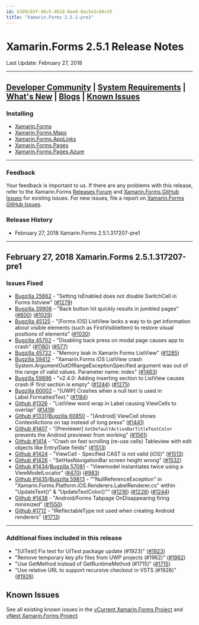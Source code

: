 ```yaml
---
id: b309c03f-46c5-461d-8ae0-0ac5e2c60c45
title: "Xamarin.Forms 2.5.1-pre1"
---
```



# Xamarin.Forms 2.5.1 Release Notes
Last Update: February 27, 2018

---
[Developer Community](https://github.com/xamarin/Xamarin.Forms) | [System Requirements](https://docs.microsoft.com/xamarin/xamarin-forms/get-started/installation) | [What's New](#whats-new-in-this-release) | [Blogs](https://blog.xamarin.com/tag/xamarin-forms/) | [Known Issues](#known-issues)
---

### Installing

* [Xamarin.Forms](https://www.nuget.org/packages/Xamarin.Forms)
* [Xamarin.Forms.Maps](https://www.nuget.org/packages/Xamarin.Forms.Maps)
* [Xamarin.Forms.AppLinks](https://www.nuget.org/packages/Xamarin.Forms.AppLinks)
* [Xamarin.Forms.Pages](https://www.nuget.org/packages/Xamarin.Forms.Pages)
* [Xamarin.Forms.Pages.Azure](https://www.nuget.org/packages/Xamarin.Forms.Pages.Azure)

---

### Feedback

Your feedback is important to us. If there are any problems with this release, refer to the Xamarin.Forms [Releases Forum](https://forums.xamarin.com/categories/xamarin-forms-releases) and [Xamarin.Forms GitHub Issues](https://github.com/xamarin/Xamarin.Forms/issues/) for existing issues. For new issues, file a report on [Xamarin.Forms GitHub Issues](https://github.com/xamarin/Xamarin.Forms/issues/new/).

### Release History

* February 27, 2018 Xamarin.Forms 2.5.1.317207-pre1

---

## February 27, 2018 Xamarin.Forms 2.5.1.317207-pre1
### Issues Fixed
* [Bugzilla 25662](https://bugzilla.xamarin.com/show_bug.cgi?id=25662) - "Setting IsEnabled does not disable SwitchCell in Forms listview" ([#1279](https://github.com/xamarin/Xamarin.Forms/pull/1279))
* [Bugzilla 39908](https://bugzilla.xamarin.com/show_bug.cgi?id=39908) - "Back button hit quickly results in jumbled pages" ([#600](https://github.com/xamarin/Xamarin.Forms/pull/600)) ([#1029](https://github.com/xamarin/Xamarin.Forms/pull/1029))
* [Bugzilla 45125](https://bugzilla.xamarin.com/show_bug.cgi?id=45125) - "[Forms iOS] ListView lacks a way to to get information about visible elements (such as FirstVisibleItem) to restore visual positions of elements" ([#1030](https://github.com/xamarin/Xamarin.Forms/pull/1030))
* [Bugzilla 45702](https://bugzilla.xamarin.com/show_bug.cgi?id=45702) - "Disabling back press on modal page causes app to crash" ([#1180](https://github.com/xamarin/Xamarin.Forms/pull/1180)) ([#577](https://github.com/xamarin/Xamarin.Forms/pull/577))
* [Bugzilla 45722](https://bugzilla.xamarin.com/show_bug.cgi?id=45722) - "Memory leak in Xamarin Forms ListView" ([#1285](https://github.com/xamarin/Xamarin.Forms/pull/1285))
* [Bugzilla 59412](https://bugzilla.xamarin.com/show_bug.cgi?id=59412) - "Xamarin.Forms iOS ListView crash System.ArgumentOutOfRangeExceptionSpecified argument was out of the range of valid values. Parameter name: index" ([#1463](https://github.com/xamarin/Xamarin.Forms/pull/1463))
* [Bugzilla 59896](https://bugzilla.xamarin.com/show_bug.cgi?id=59896) - "v2.4.0: Adding inserting section to ListView causes crash IF first section is empty" ([#1244](https://github.com/xamarin/Xamarin.Forms/pull/1244)) ([#1275](https://github.com/xamarin/Xamarin.Forms/pull/1275))
* [Bugzilla 60002](https://bugzilla.xamarin.com/show_bug.cgi?id=60002) - "[UWP] Crashes when a null text is used in Label.FormattedText." ([#1184](https://github.com/xamarin/Xamarin.Forms/pull/1184))
* [Github #1326](https://github.com/xamarin/Xamarin.Forms/issues/1326) - "ListView word wrap in Label causing ViewCells to overlap" ([#1419](https://github.com/xamarin/Xamarin.Forms/pull/1419))
* [Github #1331](https://github.com/xamarin/Xamarin.Forms/issues/1331)/[Bugzilla 60850](https://bugzilla.xamarin.com/show_bug.cgi?id=60850) - "[Android] ViewCell shows ContextActions on tap instead of long press" ([#1441](https://github.com/xamarin/Xamarin.Forms/pull/1441))
* [Github #1407](https://github.com/xamarin/Xamarin.Forms/issues/1407) - "[Previewer] `SetDefaultActionBarTitleTextColor` prevents the Android previewer from working" ([#1561](https://github.com/xamarin/Xamarin.Forms/pull/1561))
* [Github #1414](https://github.com/xamarin/Xamarin.Forms/issues/1414) - "Crash on fast scrolling (re-use cells) Tableview  with edit objects like Entry/Date fields" ([#1513](https://github.com/xamarin/Xamarin.Forms/pull/1513))
* [Github #1424](https://github.com/xamarin/Xamarin.Forms/issues/1424) - "ViewCell - Specified CAST is not valid (iOS)" ([#1513](https://github.com/xamarin/Xamarin.Forms/pull/1513))
* [Github #1426](https://github.com/xamarin/Xamarin.Forms/issues/1426) - "SetHasNavigationBar screen height wrong" ([#1532](https://github.com/xamarin/Xamarin.Forms/pull/1532))
* [Github #1434](https://github.com/xamarin/Xamarin.Forms/issues/1434)/[Bugzilla 57081](https://bugzilla.xamarin.com/show_bug.cgi?id=57081) - "Viewmodel instantiates twice using a ViewModelLocator" ([#470](https://github.com/xamarin/Xamarin.Forms/pull/470)) ([#983](https://github.com/xamarin/Xamarin.Forms/pull/983))
* [Github #1435](https://github.com/xamarin/Xamarin.Forms/issues/1435)/[Bugzilla 59813](https://bugzilla.xamarin.com/show_bug.cgi?id=59813) - ""NullReferenceException" in "Xamarin.Forms.Platform.iOS.Renderers.LabelRenderer.cs" within "UpdateText()" & "UpdateTextColor()"" ([#1216](https://github.com/xamarin/Xamarin.Forms/pull/1216)) ([#1226](https://github.com/xamarin/Xamarin.Forms/pull/1226)) ([#1244](https://github.com/xamarin/Xamarin.Forms/pull/1244))
* [Github #1438](https://github.com/xamarin/Xamarin.Forms/issues/1438) - "Android/Forms Tabpage OnDisappearing firing minimized" ([#1550](https://github.com/xamarin/Xamarin.Forms/pull/1550))
* [Github #1712](https://github.com/xamarin/Xamarin.Forms/issues/1712) - "IReflectableType not used when creating Android renderers" ([#1713](https://github.com/xamarin/Xamarin.Forms/pull/1713))

 --- 
### Additional fixes included in this release
* "[UITest] Fix test for UITest package update (#1923)" ([#1923](https://github.com/xamarin/Xamarin.Forms/pull/1923))
* "Remove temporary key pfx files from UWP projects (#1962)" ([#1962](https://github.com/xamarin/Xamarin.Forms/pull/1962))
* "Use GetMethod instead of GetRuntimeMethod (#1715)" ([#1715](https://github.com/xamarin/Xamarin.Forms/pull/1715))
* "Use relative URL to support recursive checkout in VSTS (#1926)" ([#1926](https://github.com/xamarin/Xamarin.Forms/pull/1926))

## Known Issues
See all existing known issues in the [vCurrent Xamarin.Forms Project](https://github.com/xamarin/Xamarin.Forms/projects/4) and [vNext Xamarin.Forms Project](https://github.com/xamarin/Xamarin.Forms/projects/2).